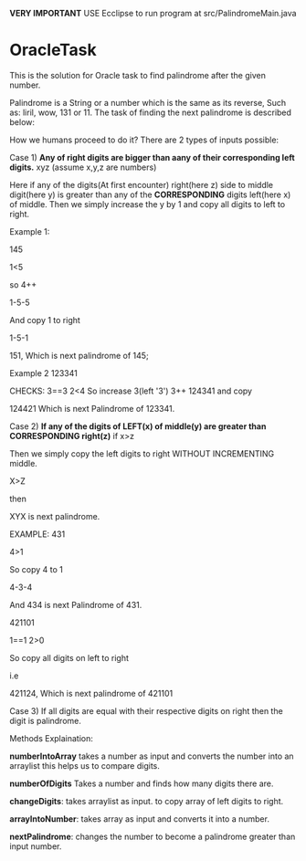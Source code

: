 **VERY IMPORTANT** USE Ecclipse to run program at src/PalindromeMain.java


# OracleTask
This is the solution for Oracle task to find palindrome after the given number.

Palindrome is a String or a number which is the same as its reverse, Such as: liril, wow, 131 or 11. The task of finding the next palindrome is described below:

How we humans proceed to do it?
There are 2 types of inputs possible:

Case 1)
**Any of right digits are bigger than aany of their corresponding left digits.**
xyz (assume x,y,z are numbers)

Here if any of the digits(At first encounter) right(here z) side to middle digit(here y) is greater than any of the **CORRESPONDING** digits left(here x) of middle. Then we simply increase the y by 1 and copy all digits to left to right.

Example 1:

145

1<5

so 4++

1-5-5

And copy 1 to right

1-5-1

151, Which is next palindrome of 145;

Example 2
123341

CHECKS:
    3==3
    2<4
So increase 3(left '3')
3++
124341
and copy

124421 Which is next Palindrome of 123341.

Case 2)
**If any of the digits of LEFT(x) of middle(y) are greater than CORRESPONDING right(z)**
if x>z

Then we simply copy the left digits to right WITHOUT INCREMENTING middle.

X>Z

then

XYX is next palindrome.

EXAMPLE:
431

4>1

So copy 4 to 1 

4-3-4

And 434 is next Palindrome of 431.

421101

  1==1
  2>0
  
So copy all digits on left to right

i.e

421124, Which is next palindrome of 421101

Case 3)
If all digits are equal with their respective digits on right then the digit is palindrome.


Methods Explaination:

**numberIntoArray** takes a number as input and converts the number into an arraylist this helps us to compare digits.

**numberOfDigits** Takes a number and finds how many digits there are.

**changeDigits**: takes arraylist as input. to copy array of left digits to right.

**arrayIntoNumber**: takes array as input and converts it into a number.
  
**nextPalindrome**: changes the number to become a palindrome greater than input number.


